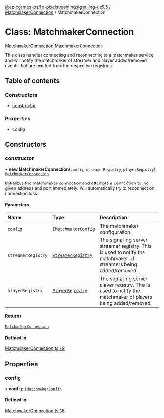 [@epicgames-ps/lib-pixelstreamingsignalling-ue5.5](../README.md) / [MatchmakerConnection](../modules/MatchmakerConnection.md) / MatchmakerConnection

# Class: MatchmakerConnection

[MatchmakerConnection](../modules/MatchmakerConnection.md).MatchmakerConnection

This class handles connecting and reconnecting to a matchmaker service and
will notify the matchmaker of streamer and player added/removed events that
are emitted from the respective registries.

## Table of contents

### Constructors

- [constructor](MatchmakerConnection.MatchmakerConnection.md#constructor)

### Properties

- [config](MatchmakerConnection.MatchmakerConnection.md#config)

## Constructors

### constructor

• **new MatchmakerConnection**(`config`, `streamerRegistry`, `playerRegistry`): [`MatchmakerConnection`](MatchmakerConnection.MatchmakerConnection.md)

Initializes the matchmaker connection and attempts a connection to the given
address and port immediately. Will automatically try to reconnect on connection
loss.

#### Parameters

| Name | Type | Description |
| :------ | :------ | :------ |
| `config` | [`IMatchmakerConfig`](../interfaces/MatchmakerConnection.IMatchmakerConfig.md) | The matchmaker configuration. |
| `streamerRegistry` | [`StreamerRegistry`](StreamerRegistry.StreamerRegistry.md) | The signalling server streamer registry. This is used to notify the matchmaker of streamers being added/removed. |
| `playerRegistry` | [`PlayerRegistry`](PlayerRegistry.PlayerRegistry.md) | The signalling server player registry. This is used to notify the matchmaker of players being added/removed. |

#### Returns

[`MatchmakerConnection`](MatchmakerConnection.MatchmakerConnection.md)

#### Defined in

[MatchmakerConnection.ts:49](https://github.com/mcottontensor/PixelStreamingInfrastructure/blob/8a78930/Signalling/src/MatchmakerConnection.ts#L49)

## Properties

### config

• **config**: [`IMatchmakerConfig`](../interfaces/MatchmakerConnection.IMatchmakerConfig.md)

#### Defined in

[MatchmakerConnection.ts:36](https://github.com/mcottontensor/PixelStreamingInfrastructure/blob/8a78930/Signalling/src/MatchmakerConnection.ts#L36)
